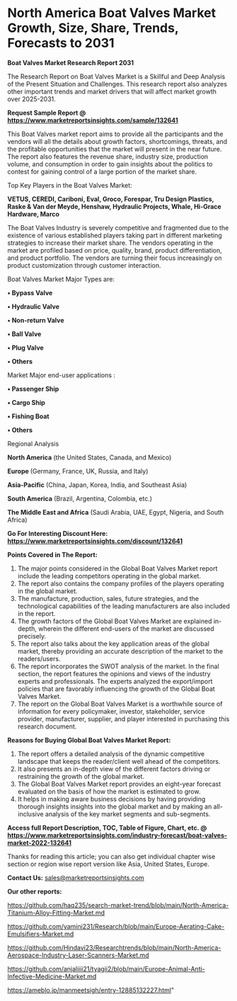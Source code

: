 # North America Boat Valves Market Growth, Size, Share, Trends, Forecasts to 2031

<strong>Boat Valves Market Research Report 2031</strong>

The Research Report on Boat Valves Market is a Skillful and Deep Analysis of the Present Situation and Challenges. This research report also analyzes other important trends and market drivers that will affect market growth over 2025-2031.

<strong>Request Sample Report @ <a href=https://www.marketreportsinsights.com/sample/132641>https://www.marketreportsinsights.com/sample/132641</a></strong>

This Boat Valves market report aims to provide all the participants and the vendors will all the details about growth factors, shortcomings, threats, and the profitable opportunities that the market will present in the near future. The report also features the revenue share, industry size, production volume, and consumption in order to gain insights about the politics to contest for gaining control of a large portion of the market share.

Top Key Players in the Boat Valves Market:

<strong>VETUS, CEREDI, Cariboni, Eval, Groco, Forespar, Tru Design Plastics, Raske & Van der Meyde, Henshaw, Hydraulic Projects, Whale, Hi-Grace Hardware, Marco</strong>

The Boat Valves Industry is severely competitive and fragmented due to the existence of various established players taking part in different marketing strategies to increase their market share. The vendors operating in the market are profiled based on price, quality, brand, product differentiation, and product portfolio. The vendors are turning their focus increasingly on product customization through customer interaction.

Boat Valves Market Major Types are:

<strong>• Bypass Valve

• Hydraulic Valve

• Non-return Valve

• Ball Valve

• Plug Valve

• Others</strong>

Market Major end-user applications :

<strong>• Passenger Ship

• Cargo Ship

• Fishing Boat

• Others</strong>

Regional Analysis

</u><strong><b>North America</b></strong> (the United States, Canada, and Mexico)

<strong><b>Europe </b></strong>(Germany, France, UK, Russia, and Italy)

<strong><b>Asia-Pacific</b></strong> (China, Japan, Korea, India, and Southeast Asia)

<strong><b>South America</b></strong> (Brazil, Argentina, Colombia, etc.)

<strong><b>The Middle East and Africa</b></strong> (Saudi Arabia, UAE, Egypt, Nigeria, and South Africa)

<strong>Go For Interesting Discount Here: <a href=https://www.marketreportsinsights.com/discount/132641>https://www.marketreportsinsights.com/discount/132641</a></strong>

<strong>Points Covered in The Report:</strong>
<ol>
  <li>The major points considered in the Global Boat Valves Market report include the leading competitors operating in the global market.</li>
  <li>The report also contains the company profiles of the players operating in the global market.</li>
  <li>The manufacture, production, sales, future strategies, and the technological capabilities of the leading manufacturers are also included in the report.</li>
  <li>The growth factors of the Global Boat Valves Market are explained in-depth, wherein the different end-users of the market are discussed precisely.</li>
  <li>The report also talks about the key application areas of the global market, thereby providing an accurate description of the market to the readers/users.</li>
  <li>The report incorporates the SWOT analysis of the market. In the final section, the report features the opinions and views of the industry experts and professionals. The experts analyzed the export/import policies that are favorably influencing the growth of the Global Boat Valves Market.</li>
  <li>The report on the Global Boat Valves Market is a worthwhile source of information for every policymaker, investor, stakeholder, service provider, manufacturer, supplier, and player interested in purchasing this research document.</li>
</ol>
<strong>Reasons for Buying Global Boat Valves Market Report:</strong>

<ol>
  <li>The report offers a detailed analysis of the dynamic competitive landscape that keeps the reader/client well ahead of the competitors.</li>
  <li>It also presents an in-depth view of the different factors driving or restraining the growth of the global market.</li>
  <li>The Global Boat Valves Market report provides an eight-year forecast evaluated on the basis of how the market is estimated to grow.</li>
  <li>It helps in making aware business decisions by having providing thorough insights insights into the global market and by making an all-inclusive analysis of the key market segments and sub-segments.</li>
</ol>
<strong>Access full Report Description, TOC, Table of Figure, Chart, etc. @ <a href=https://www.marketreportsinsights.com/industry-forecast/boat-valves-market-2022-132641>https://www.marketreportsinsights.com/industry-forecast/boat-valves-market-2022-132641</a></strong>


Thanks for reading this article; you can also get individual chapter wise section or region wise report version like Asia, United States, Europe.

<strong>Contact Us:</strong>
sales@marketreportsinsights.com

<strong>Our other reports:</strong>

<a href=https://github.com/haq235/search-market-trend/blob/main/North-America-Titanium-Alloy-Fitting-Market.md>https://github.com/haq235/search-market-trend/blob/main/North-America-Titanium-Alloy-Fitting-Market.md</a>

<a href=https://github.com/yamini231/Research/blob/main/Europe-Aerating-Cake-Emulsifiers-Market.md>https://github.com/yamini231/Research/blob/main/Europe-Aerating-Cake-Emulsifiers-Market.md</a>

<a href=https://github.com/Hindavi23/Researchtrends/blob/main/North-America-Aerospace-Industry-Laser-Scanners-Market.md>https://github.com/Hindavi23/Researchtrends/blob/main/North-America-Aerospace-Industry-Laser-Scanners-Market.md</a>

<a href=https://github.com/anjaliiii21/tyagii2/blob/main/Europe-Animal-Anti-Infective-Medicine-Market.md>https://github.com/anjaliiii21/tyagii2/blob/main/Europe-Animal-Anti-Infective-Medicine-Market.md</a>

<a href=https://ameblo.jp/manmeetsigh/entry-12885132227.html>https://ameblo.jp/manmeetsigh/entry-12885132227.html</a>"
